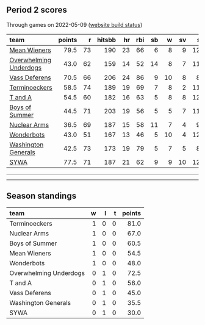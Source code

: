 

## Period 2 scores

Through games on 2022-05-09 ([website build status](https://github.com/brian-bot/pl-site/actions))


|team                                              | points|  r| hitsbb| hr| rbi| sb|  w| sv|  so|   era|  whip|
|:-------------------------------------------------|------:|--:|------:|--:|---:|--:|--:|--:|---:|-----:|-----:|
|[Mean Wieners](./meanwieners)                     |   79.5| 73|    190| 23|  66|  6|  8|  9| 127| 2.678| 1.025|
|[Overwhelming Underdogs](./overwhelmingunderdogs) |   43.0| 62|    159| 14|  52| 14|  8|  7| 115| 3.396| 1.123|
|[Vass Deferens](./vassdeferens)                   |   70.5| 66|    206| 24|  86|  9| 10|  8|  81| 3.144| 1.161|
|[Terminoeckers](./terminoeckers)                  |   58.5| 74|    189| 19|  69|  7|  8|  2| 116| 3.321| 1.147|
|[T and A](./tanda)                                |   54.5| 60|    182| 16|  63|  5|  8|  8| 123| 3.030| 1.122|
|[Boys of Summer](./boysofsummer)                  |   44.5| 71|    203| 19|  56|  5|  5|  7| 118| 3.878| 1.245|
|[Nuclear Arms](./nucleararms)                     |   36.5| 69|    187| 15|  58| 11|  7|  4|  99| 4.403| 1.338|
|[Wonderbots](./wonderbots)                        |   43.0| 51|    167| 13|  46|  5| 10|  4| 127| 3.184| 1.104|
|[Washington Generals](./washingtongenerals)       |   42.5| 73|    173| 19|  79|  5|  7|  5|  86| 3.857| 1.336|
|[SYWA](./sywa)                                    |   77.5| 71|    187| 21|  62|  9|  9| 10| 121| 2.440| 0.936|

* * *
* * *

## Season standings


|team                   |  w|  l|  t| points|
|:----------------------|--:|--:|--:|------:|
|Terminoeckers          |  1|  0|  0|   81.0|
|Nuclear Arms           |  1|  0|  0|   67.0|
|Boys of Summer         |  1|  0|  0|   60.5|
|Mean Wieners           |  1|  0|  0|   54.5|
|Wonderbots             |  1|  0|  0|   48.0|
|Overwhelming Underdogs |  0|  1|  0|   72.5|
|T and A                |  0|  1|  0|   56.0|
|Vass Deferens          |  0|  1|  0|   45.0|
|Washington Generals    |  0|  1|  0|   35.5|
|SYWA                   |  0|  1|  0|   30.0|


